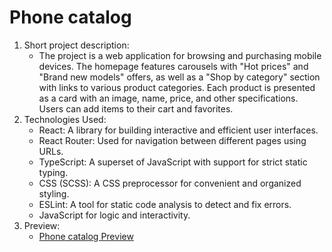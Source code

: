 # Phone catalog

1. Short project description:
    - The project is a web application for browsing and purchasing mobile devices. The homepage features carousels with "Hot prices" and "Brand new models" offers, as well as a "Shop by category" section with links to various product categories. Each product is presented as a card with an image, name, price, and other specifications. Users can add items to their cart and favorites.
2. Technologies Used:
    - React: A library for building interactive and efficient user interfaces.
    - React Router: Used for navigation between different pages using URLs.
    - TypeScript: A superset of JavaScript with support for strict static typing.
    - CSS (SCSS): A CSS preprocessor for convenient and organized styling.
    - ESLint: A tool for static code analysis to detect and fix errors.
    - JavaScript for logic and interactivity.
3. Preview:
    - [Phone catalog Preview](https://myplekan.github.io/React_catalog/#/)
